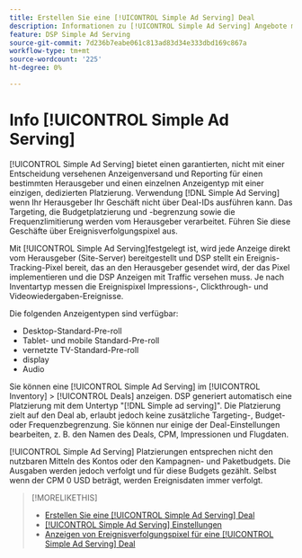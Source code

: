 ```yaml
---
title: Erstellen Sie eine [!UICONTROL Simple Ad Serving] Deal
description: Informationen zu [!UICONTROL Simple Ad Serving] Angebote mit Pixel für Ereignisverfolgung.
feature: DSP Simple Ad Serving
source-git-commit: 7d236b7eabe061c813ad83d34e333dbd169c867a
workflow-type: tm+mt
source-wordcount: '225'
ht-degree: 0%

---
```


# Info [!UICONTROL Simple Ad Serving]

[!UICONTROL Simple Ad Serving] bietet einen garantierten, nicht mit einer Entscheidung versehenen Anzeigenversand und Reporting für einen bestimmten Herausgeber und einen einzelnen Anzeigentyp mit einer einzigen, dedizierten Platzierung. Verwendung [!DNL Simple Ad Serving] wenn Ihr Herausgeber Ihr Geschäft nicht über Deal-IDs ausführen kann. Das Targeting, die Budgetplatzierung und -begrenzung sowie die Frequenzlimitierung werden vom Herausgeber verarbeitet. Führen Sie diese Geschäfte über Ereignisverfolgungspixel aus.

Mit [!UICONTROL Simple Ad Serving]festgelegt ist, wird jede Anzeige direkt vom Herausgeber (Site-Server) bereitgestellt und DSP stellt ein Ereignis-Tracking-Pixel bereit, das an den Herausgeber gesendet wird, der das Pixel implementieren und die DSP Anzeigen mit Traffic versehen muss. Je nach Inventartyp messen die Ereignispixel Impressions-, Clickthrough- und Videowiedergaben-Ereignisse.

Die folgenden Anzeigentypen sind verfügbar:

* Desktop-Standard-Pre-roll
* Tablet- und mobile Standard-Pre-roll
* vernetzte TV-Standard-Pre-roll
* display
* Audio

Sie können eine [!UICONTROL Simple Ad Serving] im [!UICONTROL Inventory] > [!UICONTROL Deals] anzeigen. DSP generiert automatisch eine Platzierung mit dem Untertyp &quot;[!DNL Simple ad serving]&quot;. Die Platzierung zielt auf den Deal ab, erlaubt jedoch keine zusätzliche Targeting-, Budget- oder Frequenzbegrenzung. Sie können nur einige der Deal-Einstellungen bearbeiten, z. B. den Namen des Deals, CPM, Impressionen und Flugdaten.<!-- If you need multiple tracking tags for a [!UICONTROL Simple Ad Serving] deal, create a duplicate deal. -->

[!UICONTROL Simple Ad Serving] Platzierungen entsprechen nicht den nutzbaren Mitteln des Kontos oder den Kampagnen- und Paketbudgets. Die Ausgaben werden jedoch verfolgt und für diese Budgets gezählt. Selbst wenn der CPM 0 USD beträgt, werden Ereignisdaten immer verfolgt.

>[!MORELIKETHIS]
>
>* [Erstellen Sie eine [!UICONTROL Simple Ad Serving] Deal](simple-deal-create.md)
>* [[!UICONTROL Simple Ad Serving] Einstellungen](simple-deal-settings.md)
>* [Anzeigen von Ereignisverfolgungspixel für eine [!UICONTROL Simple Ad Serving] Deal](simple-deal-show-pixels.md)

